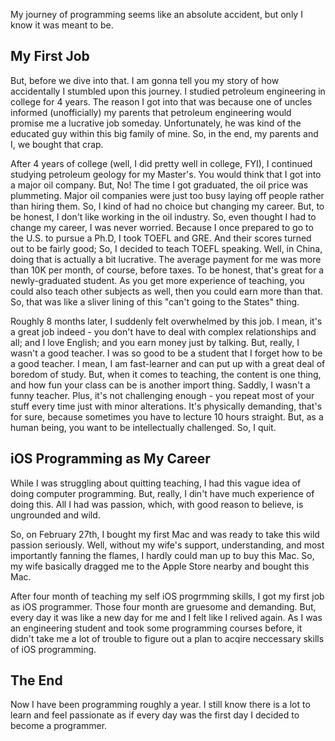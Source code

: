 My journey of programming seems like an absolute accident, but only I know it was meant to be. 

## My First Job
 But, before we dive into that. I am gonna tell you my story of how accidentally I stumbled upon this journey. I studied petroleum engineering in college for 4 years. The reason I got into that was because one of uncles informed (unofficially) my parents that petroleum engineering would promise me a lucrative job someday. Unfortunately, he was kind of the educated guy within this big family of mine. So, in the end, my parents and I, we bought that crap.

 After 4 years of college (well, I did pretty well in college, FYI), I continued studying petroleum geology for my Master's. You would think that I got into a major oil company. But, No! The time I got graduated, the oil price was plummeting. Major oil companies were just too busy laying off people rather than hiring them. So, I kind of had no choice but changing my career. But, to be honest, I don't like working in the oil industry. So, even thought I had to change my career, I was never worried. 
 Because I once prepared to go to the U.S. to pursue a Ph.D, I took TOEFL and GRE. And their scores turned out to be fairly good; So, I decided to teach TOEFL speaking. Well, in China, doing that is actually a bit lucrative. The average payment for me was more than 10K per month, of course, before taxes. To be honest, that's great for a newly-graduated student. As you get more experience of teaching, you could also teach other subjects as well, then you could earn more than that. So, that was like a sliver lining of this "can't going to the States" thing.

 Roughly 8 months later, I suddenly felt overwhelmed by this job. I mean, it's a great job indeed - you don't have to deal with complex relationships and all; and I love English; and you earn money just by talking. But, really, I wasn't a good teacher. I was so good to be a student that I forget how to be a good teacher. I mean, I am fast-learner and can put up with a great deal of boredom of study. But, when it comes to teaching, the content is one thing, and how fun your class can be is another import thing. Saddly, I wasn't a funny teacher. Plus, it's not challenging enough - you repeat most of your stuff every time just with minor alterations. It's physically demanding, that's for sure, because sometimes you have to lecture 10 hours straight. But, as a human being, you want to be intellectually challenged. So, I quit.

## iOS Programming as My Career
While I was struggling about quitting teaching, I had this vague idea of doing computer programming. But, really, I din't have much experience of doing this. All I had was passion, which, with good reason to believe, is ungrounded and wild.

So, on February 27th, I bought my first Mac and was ready to take this wild passion seriously. Well, without my wife's support, understanding, and most importantly fanning the flames, I hardly could man up to buy this Mac. So, my wife basically dragged me to the Apple Store nearby and bought this Mac.

After four month of teaching my self iOS progrmming skills, I got my first job as iOS programmer. Those four month are gruesome and demanding. But, every day it was like a new day for me and I felt like I relived again. As I was an engineering student and took some programming courses before, it didn't take me a lot of trouble to figure out a plan to acqire neccessary skills of iOS programming. 

## The End
Now I have been programming roughly a year. I still know there is a lot to learn and feel passionate as if every day was the first day I decided to become a programmer.  
